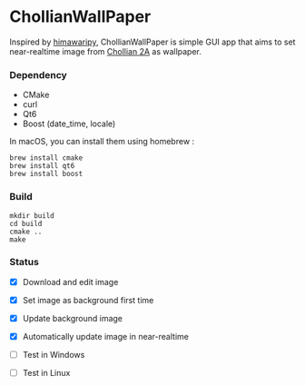 # ChollianWallPaper

Inspired by [himawaripy](https://github.com/boramalper/himawaripy), ChollianWallPaper is simple GUI app that aims to set near-realtime image from [Chollian 2A](https://en.wikipedia.org/wiki/Chollian) as wallpaper.


### Dependency

- CMake
- curl
- Qt6
- Boost (date_time, locale)

In macOS, you can install them using homebrew :

    brew install cmake
    brew install qt6    
    brew install boost


### Build
   
    mkdir build
    cd build
    cmake ..
    make
    
    
### Status

- [x] Download and edit image
- [x] Set image as background first time
- [x] Update background image
- [x] Automatically update image in near-realtime
- [ ] Test in Windows
- [ ] Test in Linux



